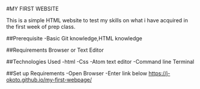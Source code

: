 #MY FIRST WEBSITE

This is a simple HTML website to test my skills on what i have acquired in the first week of prep class.

##Prerequisite
-Basic Git knowledge,HTML knowledge

##Requirements
Browser or Text Editor

##Technologies Used
-html
-Css
-Atom text editor
-Command line Terminal

##Set up Requirements
-Open Browser
-Enter link below
https://j-okoto.github.io/my-first-webpage/
